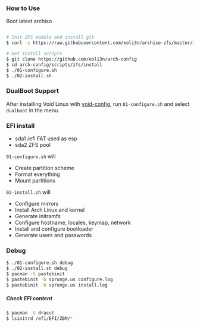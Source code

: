### How to Use

Boot latest archiso

```bash

# Init ZFS module and install git
$ curl -s https://raw.githubusercontent.com/eoli3n/archiso-zfs/master/init | bash

# Get install scripts
$ git clone https://github.com/eoli3n/arch-config
$ cd arch-config/scripts/zfs/install
$ ./01-configure.sh
$ ./02-install.sh
```

### DualBoot Support

After installing Void Linux with [void-config](https://github.com/eoli3n/void-config/tree/master/scripts/install), run ``01-configure.sh`` and select ``dualboot`` in the menu.

### EFI install

- sda1
  /efi
  FAT used as esp
- sda2
  ZFS pool

``01-configure.sh`` will
- Create partition scheme
- Format everything
- Mount partitions

``02-install.sh`` will
- Configure mirrors
- Install Arch Linux and kernel
- Generate initramfs
- Configure hostname, locales, keymap, network
- Install and configure bootloader
- Generate users and passwords

### Debug

```bash
$ ./01-configure.sh debug
$ ./02-install.sh debug
$ pacman -S pastebinit
$ pastebinit -b sprunge.us configure.log
$ pastebinit -b sprunge.us install.log
```

##### Check EFI content
```bash
$ pacman -S dracut
$ lsinitrd /efi/EFI/ZBM/*
```
